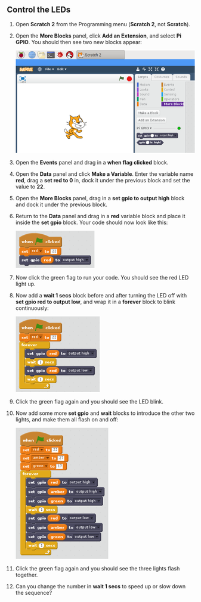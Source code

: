 ## Control the LEDs

1. Open **Scratch 2** from the Programming menu (**Scratch 2**, not **Scratch**).

1. Open the **More Blocks** panel, click **Add an Extension**, and select **Pi GPIO**. You should then see two new blocks appear:

    ![](images/scratch2-1.png)

1. Open the **Events** panel and drag in a **when flag clicked** block.

1. Open the **Data** panel and click **Make a Variable**. Enter the variable name **red**, drag a **set red to 0** in, dock it under the previous block and set the value to **22**.

1. Open the **More Blocks** panel, drag in a **set gpio to output high** block and dock it under the previous block.

1. Return to the **Data** panel and drag in a **red** variable block and place it inside the **set gpio** block. Your code should now look like this:

    ![](images/scratch2-2.png)

1. Now click the green flag to run your code. You should see the red LED light up.

1. Now add a **wait 1 secs** block before and after turning the LED off with **set gpio red to output low**, and wrap it in a **forever** block to blink continuously:

    ![](images/scratch2-3.png)

1. Click the green flag again and you should see the LED blink.

1. Now add some more **set gpio** and **wait** blocks to introduce the other two lights, and make them all flash on and off:

    ![](images/scratch2-4.png)

1. Click the green flag again and you should see the three lights flash together.

1. Can you change the number in **wait 1 secs** to speed up or slow down the sequence?
